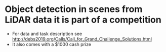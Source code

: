 
# Object detection in scenes from LiDAR data it is part of a competition 
* For data and task description see http://debs2019.org/Calls/Call_for_Grand_Challenge_Solutions.html
* It also comes with a $1000 cash prize
